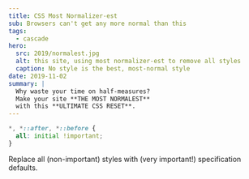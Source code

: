 ```yaml
---
title: CSS Most Normalizer-est
sub: Browsers can't get any more normal than this
tags:
  - cascade
hero:
  src: 2019/normalest.jpg
  alt: this site, using most normalizer-est to remove all styles
  caption: No style is the best, most-normal style
date: 2019-11-02
summary: |
  Why waste your time on half-measures?
  Make your site **THE MOST NORMALEST**
  with this **ULTIMATE CSS RESET**.
---
```


```css
*, *::after, *::before {
  all: initial !important;
}
```

Replace all (non-important) styles
with (very important!) specification defaults.
